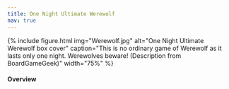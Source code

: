 ```yaml
---
title: One Night Ultimate Werewolf
nav: true
---
```


{% include figure.html img="Werewolf.jpg" alt="One Night Ultimate Werewolf box cover" caption="This is no ordinary game of Werewolf as it lasts only one night. Werewolves beware! (Description from BoardGameGeek)" width="75%" %}

#### Overview
<html>
   <head>
      <style>
         table {width: 100%;}
         table, td, th {
            border-collapse: collapse;
            padding: 8px;
            border-bottom: 1px solid #ddd;
         
         th {            
            style="text-align:Center"
            border: 1px solid black;
            padding-top: 12px;
            padding-bottom: 12px;
            background-color: #f1b300;
            color: white;
            }
      </style>
   </head>
   <body>
      <table>
         <tr>
            <td style="text-align:Left">Author:</td>
            <td style="text-align:Left">Ted Alspach, Akihisa Okui</td>
         </tr>
         <tr>
            <td style="text-align:Left">Year:</td>
            <td style="text-align:Left">2014</td>
         </tr>
         <tr>
            <td style="text-align:Left">Players:</td>
            <td style="text-align:Left">3-10</td>
         </tr>
          <tr>
            <td style="text-align:Left">Time:</td>
            <td style="text-align:Left">10 min</td>
         </tr>
          <tr>
            <td style="text-align:Left">Mechanics:</td>
            <td style="text-align:Left">Hidden Roles, Game Variable Player Powers, Voting</td>
         </tr>
      </table>
   </body>
   <p>
   </p>
</html>
#### Description
Each player is assigned a role of villager, werewolf, or special character. Over the course of only one night and the following morning, the players will determine who among them is a werewolf...hopefully. 

<div style="text-align: center;">
<a class="btn btn-warning" href="https://netgames.io/games/onu-werewolf/" role="button" target="_blank">Play Online!</a>
<a class="btn btn-warning" href="https://cdn.shopify.com/s/files/1/0740/4855/files/ONUW_rules-updated_for_BGG.pdf" role="button" target="_blank">Official Game Rules</a>
<a class="btn btn-warning" href="https://cdn.shopify.com/s/files/1/0740/4855/files/Daybreak_rules_for_BGG.pdf?338" role="button" target="_blank">Official Game Rules (Daybreak)</a>
</div>                 

#### Goal

The villagers’ goal is to identify who among them is a werewolf and kill them while the werewolves’ goal is to survive.

#### SETUP
1. One player creates a game and share the game room link or game code.
2. Players join the room and create an in-game name. It is suggested that you use the name that the other people in the game know you as.
3. Once everyone has joined the room, the player who created the game will press *Start Game* and select the roles that you will be using in the game.
4.	Instructions are given for the game and gameplay will start once all players have clicked *OK*.

{% capture text %}Note: Wording of the online version of the game is designed around in-person play with players using the game on their phones. The game can be played completely virtually without a problem. 
{% endcapture %} {% include alert.md text=text color="warning" %}

#### GAMEPLAY


**Roles & Powers**

At the beginning of gameplay, each player will be randomly assigned a role. Three extra roles are not assigned to a player. In a physical game, these roles would be placed facedown in the center of the table. 

{% include figure.html img="setup.jpg" alt="Image of what in-person set up looks like" caption="What in-person set up looks like; credit: What's Eric Playing?" width="75%" %}

<span style="text-decoration: underline">Werewolf</span>: At night, all Werewolves open their eyes and look for other werewolves. If no one else opens their eyes, the other Werewolves are in the center.  Werewolves are on the werewolf team.

<span style="text-decoration: underline">Minion</span>: The Minion sees who the Were-wolves are. The Werewolves don’t know who the Minion is. If the Minion dies and no Werewolves die, the Werewolves (and the Minion) win.  If no players are Werewolves, the Minion wins as long as one other player (not the Minion) dies. The Minion is on the werewolf team.

<span style="text-decoration: underline">Mason</span>: When using the Masons always put both Masons in the game. The Mason wakes up at night and looks for the other Mason.  If the Mason doesn’t see another Mason, it means the other Mason card is in the center. Masons are on the village team.

<span style="text-decoration: underline">Villager</span>: The Villager has no special abilities but is definitely not a werewolf. Players may often claim to be a Villager. The Villager is on the village team.

<span style="text-decoration: underline">Seer</span>: At night, the Seer may look either at one other player’s card or at two of the center cards but does not move them. The Seer is on the village team.

<span style="text-decoration: underline">Robber</span>: At night, the Robber may choose to rob a card from another player and place his Robber card where the other card was. Then the Robber looks at his new card. The player who receives the Robber   card is on the village team. The Robber is on the team of the card he takes; however, he does not do the action of his new role at night.

<span style="text-decoration: underline">Troublemaker</span>: At night, the Troublemaker may switch the cards of two other players without looking at those cards. The players who receive a different card are now the role (and team) of their new card, even though they don’t know what role that is until the end of the game. The Troublemaker is on the village team.

<span style="text-decoration: underline">Insomniac</span>: The Insomniac wakes up and looks at her card (to see if it has changed). Only use the Insomniac if the Robber and/or the Troublemaker are in the game. The Insomniac is on the village team.

<span style="text-decoration: underline">Drunk</span>: The Drunk is so drunk that he doesn’t remember his role.  When it comes time to wake up at night, he must exchange his Drunk card for any card in the center, but he does not look at it. The Drunk is now the new role in front of him (even though he doesn’t know what that new role is) and is on that team.

<span style="text-decoration: underline">Hunter</span>: If the Hunter dies, the player he is pointing at dies as well (regardless of how many votes his target receives). The Hunter is on the village team.

<span style="text-decoration: underline">Tanner</span>: The Tanner hates his job so much that he wants to die. The Tanner only wins if he dies.  If the Tanner dies and no Werewolves die, the Werewolves do not win.  If the Tanner dies and a Werewolf also dies, the village team wins too. The Tanner is considered a member of the village (but is not on their team), so if the Tanner dies when all werewolves are in the center, the village team loses. The Tanner is not on the werewolf or the villager team.

<span style="text-decoration: underline">Doppelganger</span>: The Doppelganger looks at another player’s card. They take on the role of that card. They are on the team of their new role. 

{% include figure.html img="original.png" alt="Image of Role Cards" caption="Role Cards; credit: solvingme.com" width="100%" %}

**Suggested Roles**

- 4 players: Werewolf, Seer, Robber, Troublemaker, Drunk, Insomniac, Tanner
- 5 players: Werewolf, Seer, Robber, Troublemaker, Drunk, Insomniac, Hunter, Tanner
- 6 players: Werewolf, Minion, Seer, Robber, Troublemaker, Drunk, Insomniac, Hunter, Tanner
- 7 players: Werewolf, Werewolf, Minion, Seer, Robber, Troublemaker, Drunk, Insomniac, Hunter, Tanner
- 8 players: Werewolf, Werewolf, Minion, Mason, Mason, Seer, Robber, Troublemaker, Drunk, Insomniac, Tanner

The online version of the game also includes several roles from One Night Ultimate Werewolf Daybreak expansion. Those roles have this symbol next to them: ![image](https://user-images.githubusercontent.com/67883371/97648213-6c611500-1a11-11eb-993d-2ff3d0fc2dfa.png). It is recommended that you only include these roles in your game after you’ve become familiar with the roles in the base game.

<span style="text-decoration: underline">Alpha Wolf</span>: When playing with an Alpha Wolf, an additional werewolf card is placed in the center but separate. At night, the Alpha Wolf wakes with the other werewolves. Afterwards, the Alpha Werewolf wakes up again and must exchange the werewolf card in the center with any other player’s card that is not their own or belonging to another werewolf, without looking at either card. The Alpha Werewolf is on the werewolf team.

<span style="text-decoration: underline">Mystic Wolf</span>: The Mystic Wolf wakes with the other werewolves. Afterwards, they Mystic Wolf wakes separately and may look at one other player’s card. The Mystic Wolf is on the werewolf team.

<span style="text-decoration: underline">Apprentice Seer</span>: The Apprentice Seer wakes and may look at one of the center cards. The Apprentice Seer is on the village team.

<span style="text-decoration: underline">Paranormal Investigator</span>: The P.I wakes up and may look at the cards of up to two players, one at a time. If they view a Werewolf or Tanner, they may not view any more cards and they become a werewolf or Tanner, respectively. If the P.I sees the Doppelganger that saw a werewolf, they continue looking. The P.I is on the village team unless they find a werewolf, in which case they join the werewolf team, or if they find a Tanner, in which case they become a Tanner and only win if they die.

<span style="text-decoration: underline">Witch</span>: The Witch wakes up and may look at one of the center cards. If they do look at a center card, then they must exchange that card with any player’s card (including their own) without looking at it. The Witch is on the village team unless they replace their own card with a card from a different team. 

<span style="text-decoration: underline">Dream Wolf</span>: The Dream Wolf does not wake up with the other werewolves though the other werewolves know that the Dream Wolf is a werewolf. If playing with the Minion, the Minion is also informed of the Dream Wolf. The Dream Wolf is on the werewolf team. 

<span style="text-decoration: underline">Bodyguard</span>: When everyone votes, the player the Bodyguard chooses cannot be killed. If that player had received the most votes, the player with the next most votes (up to two) is killed. Recommended for five or more players. The Bodyguard is on the village team.

{% include figure.html img="Daybreak.png" alt="Image of Daybreak Role Cards" caption="Daybreak Role Cards; credit: solvingme.com" width="100%" %}

**Night Phase**

During the Night Phase, the players are woken in the order of their roles (see below for order) and complete the action that is part of their role. The online version of the game will go through the role order and exclude any roles not chosen to be part of the gameplay: 

1.	Doppelganger
2.	Werewolves
3.	Alpha Wolf
4.	Mystic Wolf
5.	Minion
6.	Masons
7.	Seer
8.	Apprentice Seer
9.	Paranormal Investigator
10. Robber
11. Witch
12. Troublemaker
13. Drunk
14. Insomniac
15. Doppelganger-Insomniac

The roles of Villager, Tanner, Hunter, Bodyguard, and Dream Wolf do not wake up during the Night Phase.

{% include video-embed.html youtubeid="LiZiujNRYdc?t=2" caption="This video can be played for dramatic background music while players are completing their roles" %}

**Day Phase**

During the Day phase, players have until the in-game timer runs out to discuss among themselves who they believe the werewolves are. The timer in the online game will adjust according to the number of players. 

Depending on the roles that are in the game, players might unknowingly wake-up with a different role than they started with. Players can tell the truth or lie about the role that they have (or had) and the actions that they made during the night. **Throughout the Day Phase players are trying to determine what their role is, who their allies are, create trust and deflect suspicion off of themselves to manipulate things to their desired outcome.** Werewolves might want to claim a different role so that they don’t die.

When the timer runs out, or everyone decides to, there is a vote. 

#### GAME END
During the voting phase, there is no further discussion. Each player casts one vote. Players cannot vote for themselves. The person with the most votes is killed and their role is revealed. 

If the at least one werewolf dies, the village team wins. If no werewolves die, the werewolves win. If the person who dies was on their own team (such as the Tanner), neither the villagers nor the werewolves win. If everyone has the same number of votes, no one dies. The village team wins if the werewolves are in the center and no one dies.
